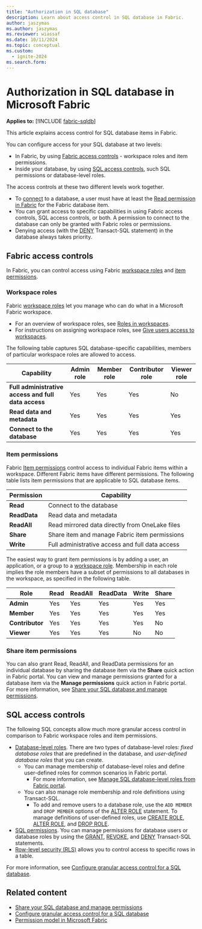 ```yaml
---
title: "Authorization in SQL database"
description: Learn about access control in SQL database in Fabric.
author: jaszymas
ms.author: jaszymas
ms.reviewer: wiassaf
ms.date: 10/11/2024
ms.topic: conceptual
ms.custom:
  - ignite-2024
ms.search.form:
---
```

# Authorization in SQL database in Microsoft Fabric

**Applies to:** [!INCLUDE [fabric-sqldb](../includes/applies-to-version/fabric-sqldb.md)]

This article explains access control for SQL database items in Fabric.

You can configure access for your SQL database at two levels:

- In Fabric, by using [Fabric access controls](#fabric-access-controls) - workspace roles and item permissions.
- Inside your database, by using [SQL access controls](#sql-access-controls), such SQL permissions or database-level roles.

The access controls at these two different levels work together.

- To [connect](connect.md) to a database, a user must have at least the [Read permission in Fabric](#item-permissions) for the Fabric database item.
- You can grant access to specific capabilities in using Fabric access controls, SQL access controls, or both. A permission to connect to the database can only be granted with Fabric roles or permissions.
- Denying access (with the [DENY](/sql/t-sql/statements/deny-transact-sql?view=fabric&preserve-view=true) Transact-SQL statement) in the database always takes priority.

## Fabric access controls

In Fabric, you can control access using Fabric [workspace roles](/fabric/security/permission-model#workspace-roles) and [item permissions](/fabric/security/permission-model#item-permissions).

### Workspace roles

Fabric [workspace roles](/fabric/security/permission-model#workspace-roles) let you manage who can do what in a Microsoft Fabric workspace.

- For an overview of workspace roles, see [Roles in workspaces](../../get-started/roles-workspaces.md).
- For instructions on assigning workspace roles, see [Give users access to workspaces](../../get-started/give-access-workspaces.md).

The following table captures SQL database-specific capabilities, members of particular workspace roles are allowed to access.

| Capability | Admin role | Member role | Contributor role | Viewer role |
| ---------- | ----- | ------ | ----------- | -------- |
| **Full administrative access and full data access** | Yes | Yes | Yes | No |
| **Read data and metadata** | Yes | Yes | Yes | Yes |
| **Connect to the database** | Yes | Yes | Yes | Yes |

### Item permissions

Fabric [Item permissions](/fabric/security/permission-model#item-permissions) control access to individual Fabric items within a workspace. Different Fabric items have different permissions. The following table lists item permissions that are applicable to SQL database items.

| Permission | Capability |
| ---------- | ---------- |
| **Read**       | Connect to the database |
| **ReadData**   | Read data and metadata |
| **ReadAll**    | Read mirrored data directly from OneLake files |
| **Share**      | Share item and manage Fabric item permissions |
| **Write**      | Full administrative access and full data access |

The easiest way to grant item permissions is by adding a user, an application, or a group to a [workspace role](#workspace-roles). Membership in each role implies the role members have a subset of permissions to all databases in the workspace, as specified in the following table.

| Role            | Read     | ReadAll | ReadData | Write    | Share    |
| --------------- | -------- | ------- | -------- | -------- | -------- |
| **Admin**           | Yes | Yes| Yes | Yes | Yes |
| **Member**          | Yes | Yes| Yes | Yes | Yes |
| **Contributor**     | Yes | Yes| Yes | Yes | No |
| **Viewer**          | Yes | Yes| Yes | No | No |

### Share item permissions

You can also grant Read, ReadAll, and ReadData permissions for an individual database by sharing the database item via the **Share** quick action in Fabric portal. You can view and manage permissions granted for a database item via the **Manage permissions** quick action in Fabric portal. For more information, see [Share your SQL database and manage permissions](share-sql-manage-permission.md).

## SQL access controls

The following SQL concepts allow much more granular access control in comparison to Fabric workspace roles and item permissions.

- [Database-level roles](/sql/relational-databases/security/authentication-access/database-level-roles?view=fabric&preserve-view=true). There are two types of database-level roles: *fixed database roles* that are predefined in the database, and *user-defined database roles* that you can create.
   - You can manage membership of database-level roles and define user-defined roles for common scenarios in Fabric portal.
      - For more information, see [Manage SQL database-level roles from Fabric portal](configure-sql-access-controls.md#manage-sql-database-level-roles-from-fabric-portal).
   - You can also manage role membership and role definitions using Transact-SQL.
      - To add and remove users to a database role, use the `ADD MEMBER` and `DROP MEMBER` options of the [ALTER ROLE](/sql/t-sql/statements/alter-role-transact-sql?view=fabric&preserve-view=true) statement. To manage definitions of user-defined roles, use [CREATE ROLE](/sql/t-sql/statements/create-role-transact-sql?view=fabric&preserve-view=true), [ALTER ROLE](/sql/t-sql/statements/alter-role-transact-sql?view=fabric&preserve-view=true), and [DROP ROLE](/sql/t-sql/statements/drop-role-transact-sql?view=fabric&preserve-view=true).
- [SQL permissions](/sql/relational-databases/security/permissions-database-engine?view=fabric&preserve-view=true). You can manage permissions for database users or database roles by using the [GRANT](/sql/t-sql/statements/grant-transact-sql?view=fabric&preserve-view=true), [REVOKE](/sql/t-sql/statements/revoke-transact-sql?view=fabric&preserve-view=true), and [DENY](/sql/t-sql/statements/deny-transact-sql?view=fabric&preserve-view=true) Transact-SQL statements.
- [Row-level security (RLS)](/sql/relational-databases/security/row-level-security?view=fabric&preserve-view=true) allows you to control access to specific rows in a table.

For more information, see [Configure granular access control for a SQL database](configure-sql-access-controls.md).

## Related content

- [Share your SQL database and manage permissions](share-sql-manage-permission.md)
- [Configure granular access control for a SQL database](configure-sql-access-controls.md)
- [Permission model in Microsoft Fabric](../../security/permission-model.md)
